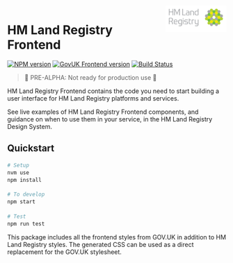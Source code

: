<img src="./src/hmlr/assets/images/hmlr_logo.svg" alt="HM Land Registry logo" title="HM Land Registry" align="right" height="60" />

# HM Land Registry Frontend

[![NPM version](https://img.shields.io/npm/v/@hmlr/frontend?style=flat-square)](https://www.npmjs.com/package/@hmlr/frontend)
[![GovUK Frontend version](https://img.shields.io/npm/dependency-version/@hmlr/frontend/govuk-frontend?style=flat-square)](https://www.npmjs.com/package/govuk-frontend)
[![Build Status](https://github.com/LandRegistry/hmlr-frontend/workflows/Tests/badge.svg)](https://github.com/LandRegistry/hmlr-frontend/actions/workflows/tests.yml)

> 🛑 PRE-ALPHA: Not ready for production use 🛑

HM Land Registry Frontend contains the code you need to start building a user interface for HM Land Registry platforms and services.

See live examples of HM Land Registry Frontend components, and guidance on when to use them in your service, in the HM Land Registry Design System.

## Quickstart

```sh
# Setup
nvm use
npm install

# To develop
npm start

# Test
npm run test
```

This package includes all the frontend styles from GOV.UK in addition to HM Land Registry styles. The generated CSS can be used as a direct replacement for the GOV.UK stylesheet.
